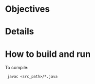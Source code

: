 Objectives
=======


Details
=======


How to build and run
=======
To compile:
```
 javac <src_path>/*.java
```
